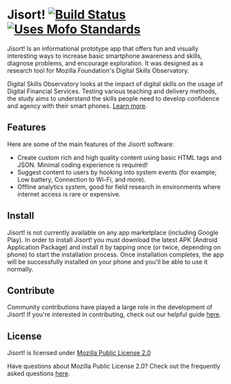 # Jisort! [![Build Status](https://travis-ci.org/mozilla/Jisort.svg?branch=master)](https://travis-ci.org/mozilla/Jisort) [![Uses Mofo Standards](https://MozillaFoundation.github.io/mofo-standards/badge.svg)](https://github.com/MozillaFoundation/mofo-standards)

Jisort! Is an informational prototype app that offers fun and visually interesting ways to increase basic smartphone awareness and skills, diagnose problems, and encourage exploration. It was designed as a research tool for Mozilla Foundation's Digital Skills Observatory.

Digital Skills Observatory looks at the impact of digital skills on the usage of Digital Financial Services. Testing various teaching and delivery methods, the study aims to understand the skills people need to develop confidence and agency with their smart phones. [Learn more](http://mozillafoundation.github.io/digital-skills-observatory/).

## Features

Here are some of the main features of the Jisort! software:

  - Create custom rich and high quality content using basic HTML tags and JSON. Minimal coding experience is required!
  - Suggest content to users by hooking into system events (for example; Low battery, Connection to Wi-Fi, and more).
  - Offline analytics system, good for field research in environments where internet access is rare or expensive. 

## Install

Jisort! is not currently available on any app marketplace (including Google Play). In order to install Jisort! you must download the latest 
APK (Android Application Package) and install it by tapping once (or twice, depending on phone) to start the installation process. Once installation
completes, the app will be successfully installed on your phone and you'll be able to use it normally.

## Contribute

Community contributions have played a large role in the development of Jisort! If you're interested in contributing, check out our helpful guide [here](CONTRIBUTE.mD).

## License

Jisort! is licensed under [Mozilla Public License 2.0](LICENSE.md)

Have questions about Mozilla Public License 2.0? Check out the frequently asked questions [here](https://www.mozilla.org/en-US/MPL/2.0/FAQ/).